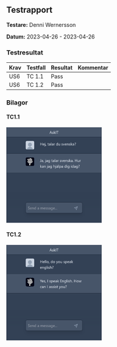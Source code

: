 ## Testrapport

**Testare:** Denni Wernersson

**Datum:** 2023-04-26 - 2023-04-26

### Testresultat

| Krav | Testfall | Resultat | Kommentar |
| ---- | -------- | -------- | --------- |
| US6  | TC 1.1   | Pass     |           |
| US6  | TC 1.2   | Pass     |           |

### Bilagor
#### TC1.1

<img src="/img/Screen%20Shot%202023-04-26%20at%2015.34.20.png" alt="Swedish Conversation" width="250px" />

#### TC1.2

<img src="/img/Screen%20Shot%202023-04-26%20at%2015.34.35.png" alt="English Conversation" width="250px" />
